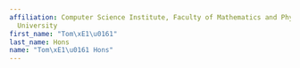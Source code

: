 ```yaml
---
affiliation: Computer Science Institute, Faculty of Mathematics and Physics, Charles
  University
first_name: "Tom\xE1\u0161"
last_name: Hons
name: "Tom\xE1\u0161 Hons"
---
```

